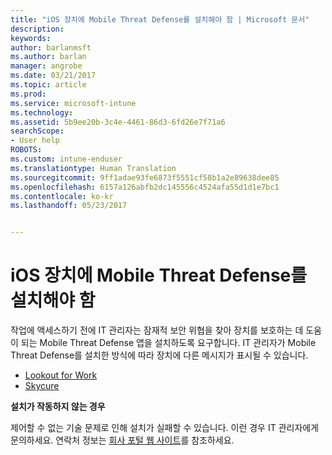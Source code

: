 ```yaml
---
title: "iOS 장치에 Mobile Threat Defense를 설치해야 함 | Microsoft 문서"
description: 
keywords: 
author: barlanmsft
ms.author: barlan
manager: angrobe
ms.date: 03/21/2017
ms.topic: article
ms.prod: 
ms.service: microsoft-intune
ms.technology: 
ms.assetid: 5b9ee20b-3c4e-4461-86d3-6fd26e7f71a6
searchScope:
- User help
ROBOTS: 
ms.custom: intune-enduser
ms.translationtype: Human Translation
ms.sourcegitcommit: 9ff1adae93fe6873f5551cf58b1a2e89638dee85
ms.openlocfilehash: 6157a126abfb2dc145556c4524afa55d1d1e7bc1
ms.contentlocale: ko-kr
ms.lasthandoff: 05/23/2017


---
```


# <a name="you-need-to-install-mobile-threat-defense-on-your-ios-device"></a>iOS 장치에 Mobile Threat Defense를 설치해야 함

작업에 액세스하기 전에 IT 관리자는 잠재적 보안 위협을 찾아 장치를 보호하는 데 도움이 되는 Mobile Threat Defense 앱을 설치하도록 요구합니다. IT 관리자가 Mobile Threat Defense를 설치한 방식에 따라 장치에 다른 메시지가 표시될 수 있습니다.

* [Lookout for Work](you-are-prompted-to-install-lookout-for-work-ios.md)
* [Skycure](you-are-prompted-to-install-skycure-ios.md)

**설치가 작동하지 않는 경우**

제어할 수 없는 기술 문제로 인해 설치가 실패할 수 있습니다. 이런 경우 IT 관리자에게 문의하세요. 연락처 정보는 [회사 포털 웹 사이트](http://portal.manage.microsoft.com)를 참조하세요.

